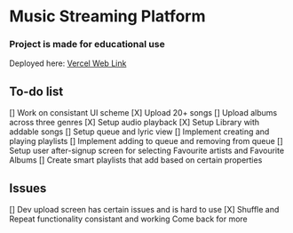 # Music Streaming Platform
### Project is made for educational use

Deployed here: [Vercel Web Link](https://music-streaming-platform-two.vercel.app/)

## To-do list

[] Work on consistant UI scheme
[X] Upload 20+ songs
[] Upload albums across three genres
[X] Setup audio playback
[X] Setup Library with addable songs
[] Setup queue and lyric view
[] Implement creating and playing playlists
[] Implement adding to queue and removing from queue
[] Setup user after-signup screen for selecting Favourite artists and Favourite Albums
[] Create smart playlists that add based on certain properties

## Issues
[] Dev upload screen has certain issues and is hard to use
[X] Shuffle and Repeat functionality consistant and working
Come back for more

